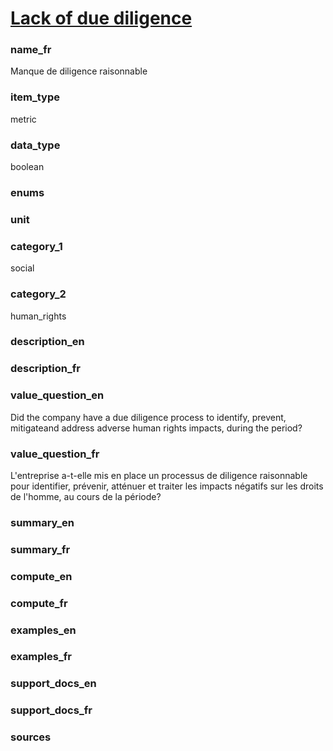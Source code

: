 
# [Lack of due diligence ](#human_rights_due_diligence_bool)

### name_fr

Manque de diligence raisonnable

### item_type

metric

### data_type

boolean

### enums



### unit



### category_1

social

### category_2

human_rights

### description_en



### description_fr



### value_question_en


Did the company have a due diligence process to identify, prevent, mitigateand address adverse
human rights impacts, during the period?

### value_question_fr


L'entreprise a-t-elle mis en place un processus de diligence raisonnable pour identifier, prévenir,
atténuer et traiter les impacts négatifs sur les droits de l'homme, au cours de la période?

### summary_en



### summary_fr



### compute_en



### compute_fr



### examples_en



### examples_fr



### support_docs_en



### support_docs_fr



### sources


            